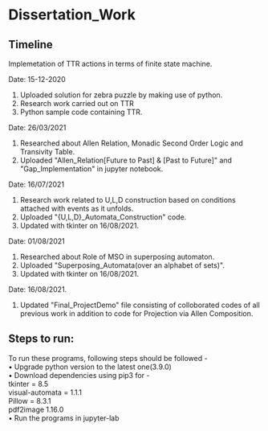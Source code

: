 # Dissertation_Work
## Timeline
Implemetation of TTR actions in terms of finite state machine.

Date: 15-12-2020
1. Uploaded solution for zebra puzzle by making use of python.
3. Research work carried out on TTR 
2. Python sample code containing TTR. 

Date: 26/03/2021
1. Researched about Allen Relation, Monadic Second Order Logic and Transivity Table.
2. Uploaded "Allen_Relation[Future to Past] & [Past to Future]" and "Gap_Implementation" in jupyter notebook.

Date: 16/07/2021
1. Research work related to U,L,D construction based on conditions attached with events as it unfolds.
2. Uploaded "{U,L,D}_Automata_Construction" code.
3. Updated with tkinter on 16/08/2021. 

Date: 01/08/2021
1. Researched about Role of MSO in superposing automaton.
2. Uploaded "Superposing_Automata(over an alphabet of sets)".
3. Updated with tkinter on 16/08/2021.

Date: 16/08/2021.
1. Updated "Final_ProjectDemo" file consisting of colloborated codes of all previous work in addition to code for Projection via Allen Composition.


## Steps to run:

To run these programs, following steps should be followed - <br>
• Upgrade python version to the latest one(3.9.0)<br>
• Download dependencies using pip3 for -<br>
tkinter = 8.5 <br>
visual-automata = 1.1.1 <br>
Pillow = 8.3.1 <br>
pdf2image 1.16.0 <br>
• Run the programs in jupyter-lab
